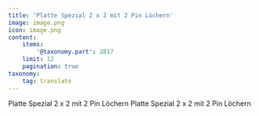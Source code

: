 ```yaml
---
title: 'Platte Spezial 2 x 2 mit 2 Pin Löchern'
image: image.png
icon: image.png
content:
    items:
        '@taxonomy.part': 2817
    limit: 12
    pagination: true
taxonomy:
    tag: translate
---
```


Platte Spezial 2 x 2 mit 2 Pin Löchern
Platte Spezial 2 x 2 mit 2 Pin Löchern
